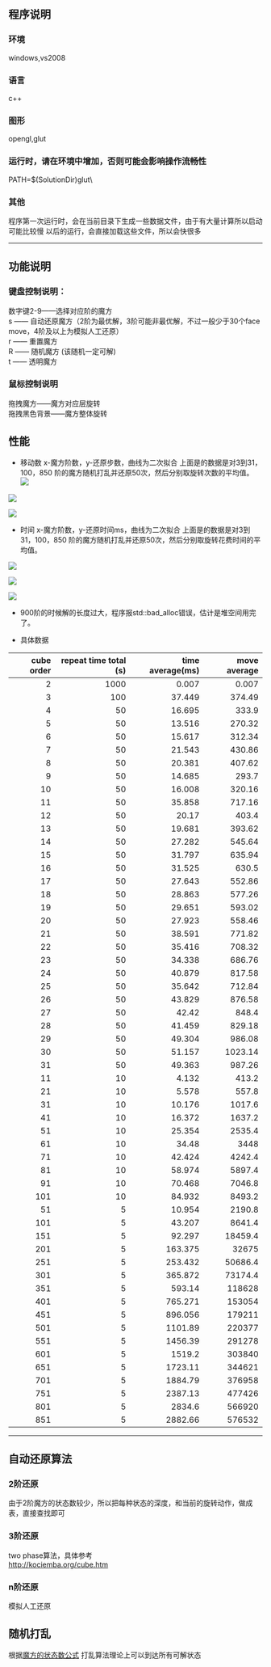 

## 程序说明

### 环境

windows,vs2008

### 语言

c++

### 图形

opengl,glut

### 运行时，请在环境中增加，否则可能会影响操作流畅性

PATH=$(SolutionDir)glut\

### 其他

程序第一次运行时，会在当前目录下生成一些数据文件，由于有大量计算所以启动可能比较慢
以后的运行，会直接加载这些文件，所以会快很多

----

## 功能说明

### 键盘控制说明：

数字键2-9——选择对应阶的魔方<br/>
s —— 自动还原魔方（2阶为最优解，3阶可能非最优解，不过一般少于30个face move，4阶及以上为模拟人工还原）<br/>
r —— 重置魔方<br/>
R —— 随机魔方 (该随机一定可解)<br/>
t —— 透明魔方<br/>
### 鼠标控制说明
拖拽魔方——魔方对应层旋转<br/>
拖拽黑色背景——魔方整体旋转<br/>

## 性能

* 移动数
x-魔方阶数，y-还原步数，曲线为二次拟合
上面是的数据是对3到31，100，850 阶的魔方随机打乱并还原50次，然后分别取旋转次数的平均值。
![](assets/move_30.png)

![](assets/move_100.png)

![](assets/move_900.png)

* 时间
x-魔方阶数，y-还原时间ms，曲线为二次拟合
上面是的数据是对3到31，100，850 阶的魔方随机打乱并还原50次，然后分别取旋转花费时间的平均值。

![](assets/time_30.png)

![](assets/time_100.png)

![](assets/time_900.png)

* 900阶的时候解的长度过大，程序报std::bad_alloc错误，估计是堆空间用完了。

* 具体数据

|cube order | repeat time  total (s)| time average(ms)|	move average |
|---:|---:|---:|---:|
| 2 | 1000 | 0.007 | 0.007 |
| 3 | 100 | 37.449 | 374.49 |
| 4 | 50 | 16.695 | 333.9 |
| 5 | 50 | 13.516 | 270.32 |
| 6 | 50 | 15.617 | 312.34 |
| 7 | 50 | 21.543 | 430.86 |
| 8 | 50 | 20.381 | 407.62 |
| 9 | 50 | 14.685 | 293.7 |
| 10 | 50 | 16.008 | 320.16 |
| 11 | 50 | 35.858 | 717.16 |
| 12 | 50 | 20.17 | 403.4 |
| 13 | 50 | 19.681 | 393.62 |
| 14 | 50 | 27.282 | 545.64 |
| 15 | 50 | 31.797 | 635.94 |
| 16 | 50 | 31.525 | 630.5 |
| 17 | 50 | 27.643 | 552.86 |
| 18 | 50 | 28.863 | 577.26 |
| 19 | 50 | 29.651 | 593.02 |
| 20 | 50 | 27.923 | 558.46 |
| 21 | 50 | 38.591 | 771.82 |
| 22 | 50 | 35.416 | 708.32 |
| 23 | 50 | 34.338 | 686.76 |
| 24 | 50 | 40.879 | 817.58 |
| 25 | 50 | 35.642 | 712.84 |
| 26 | 50 | 43.829 | 876.58 |
| 27 | 50 | 42.42 | 848.4 |
| 28 | 50 | 41.459 | 829.18 |
| 29 | 50 | 49.304 | 986.08 |
| 30 | 50 | 51.157 | 1023.14 |
| 31 | 50 | 49.363 | 987.26 |
| 11 | 10 | 4.132 | 413.2 |
| 21 | 10 | 5.578 | 557.8 |
| 31 | 10 | 10.176 | 1017.6 |
| 41 | 10 | 16.372 | 1637.2 |
| 51 | 10 | 25.354 | 2535.4 |
| 61 | 10 | 34.48 | 3448 |
| 71 | 10 | 42.424 | 4242.4 |
| 81 | 10 | 58.974 | 5897.4 |
| 91 | 10 | 70.468 | 7046.8 |
| 101 | 10 | 84.932 | 8493.2 |
| 51 | 5 | 10.954 | 2190.8 |
| 101 | 5 | 43.207 | 8641.4 |
| 151 | 5 | 92.297 | 18459.4 |
| 201 | 5 | 163.375 | 32675 |
| 251 | 5 | 253.432 | 50686.4 |
| 301 | 5 | 365.872 | 73174.4 |
| 351 | 5 | 593.14 | 118628 |
| 401 | 5 | 765.271 | 153054 |
| 451 | 5 | 896.056 | 179211 |
| 501 | 5 | 1101.89 | 220377 |
| 551 | 5 | 1456.39 | 291278 |
| 601 | 5 | 1519.2 | 303840 |
| 651 | 5 | 1723.11 | 344621 |
| 701 | 5 | 1884.79 | 376958 |
| 751 | 5 | 2387.13 | 477426 |
| 801 | 5 | 2834.6 | 566920 |
| 851 | 5 | 2882.66 | 576532 |


----


## 自动还原算法

### 2阶还原

由于2阶魔方的状态数较少，所以把每种状态的深度，和当前的旋转动作，做成表，直接查找即可

### 3阶还原

two phase算法，具体参考<br/>
http://kociemba.org/cube.htm

### n阶还原

模拟人工还原


## 随机打乱

根据[魔方的状态数公式](http://www.speedcubing.com/chris/cubecombos.html)
打乱算法理论上可以到达所有可解状态
